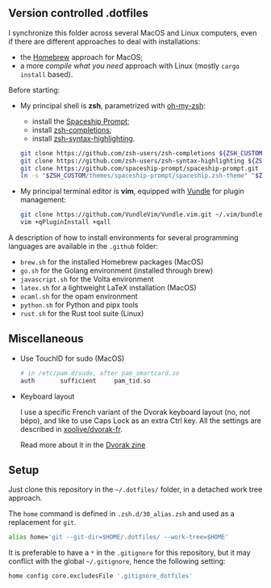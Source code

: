 ## Version controlled .dotfiles

I synchronize this folder across several MacOS and Linux computers, even if there are different approaches to deal with installations:

- the [Homebrew](https://brew.sh) approach for MacOS;
- a more _compile what you need_ approach with Linux (mostly `cargo install` based).

Before starting:

- My principal shell is **zsh**, parametrized with [oh-my-zsh](https://ohmyz.sh/):
  - install the [Spaceship Prompt](https://github.com/spaceship-prompt/spaceship-prompt);
  - install [zsh-completions](https://github.com/zsh-users/zsh-completions);
  - install [zsh-syntax-highlighting](https://github.com/zsh-users/zsh-syntax-highlighting).

  ```zsh
  git clone https://github.com/zsh-users/zsh-completions ${ZSH_CUSTOM}/plugins/zsh-completions
  git clone https://github.com/zsh-users/zsh-syntax-highlighting ${ZSH_CUSTOM}/plugins/zsh-syntax-highlighting
  git clone https://github.com/spaceship-prompt/spaceship-prompt.git "$ZSH_CUSTOM/themes/spaceship-prompt" --depth=1
  ln -s "$ZSH_CUSTOM/themes/spaceship-prompt/spaceship.zsh-theme" "$ZSH_CUSTOM/themes/spaceship.zsh-theme"
  ```

- My principal terminal editor is **vim**, equipped with [Vundle](https://github.com/VundleVim/Vundle.vim) for plugin management:

  ```zsh
  git clone https://github.com/VundleVim/Vundle.vim.git ~/.vim/bundle/vundle
  vim +qPluginInstall +qall
  ```
  
A description of how to install environments for several programming languages are available in the `.github` folder:

- `brew.sh` for the installed Homebrew packages (MacOS)
- `go.sh` for the Golang environment (installed through brew)
- `javascript.sh` for the Volta environment
- `latex.sh` for a lightweight LaTeX installation (MacOS)
- `ocaml.sh` for the opam environment
- `python.sh` for Python and pipx tools
- `rust.sh` for the Rust tool suite (Linux)

## Miscellaneous

- Use TouchID for sudo (MacOS)

  ```sh
  # in /etc/pam.d/sudo, after pam_smartcard.so
  auth       sufficient     pam_tid.so
  ```

- Keyboard layout

  I use a specific French variant of the Dvorak keyboard layout (no, not bépo), and like to use Caps Lock as an extra Ctrl key. All the settings are described in [xoolive/dvorak-fr](https://github.com/xoolive/dvorak-fr).

  Read more about it in the [Dvorak zine](https://www.dvzine.org/)


## Setup

Just clone this repository in the `~/.dotfiles/` folder, in a detached work tree approach.

The `home` command is defined in `.zsh.d/30_alias.zsh` and used as a replacement for `git`.

```zsh
alias home='git --git-dir=$HOME/.dotfiles/ --work-tree=$HOME'
```

It is preferable to have a `*` in the `.gitignore` for this repository, but it may conflict with the global `~/.gitignore`, hence the following setting:

```zsh
home config core.excludesFile '.gitignore_dotfiles'
```
